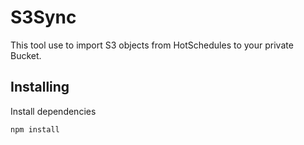 # S3Sync
This tool use to import S3 objects from HotSchedules to your private Bucket.

## Installing
Install dependencies
```
npm install
```
